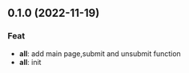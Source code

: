 ## 0.1.0 (2022-11-19)

### Feat

- **all**: add main page,submit and unsubmit function
- **all**: init
